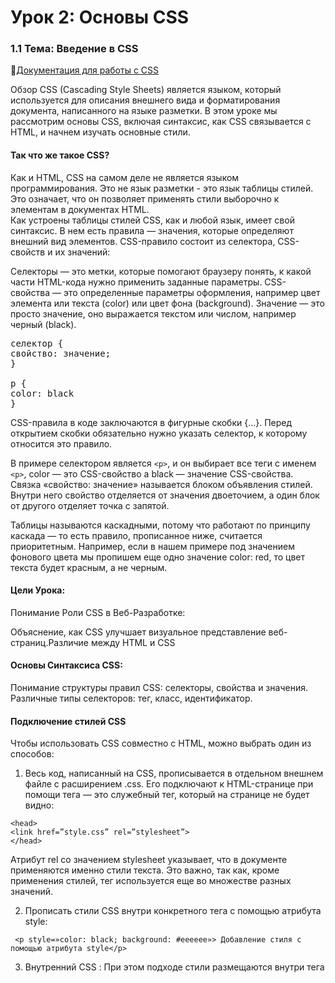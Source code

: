 # Урок 2: Основы CSS
### 1.1 Тема: Введение в CSS
🔗[Документация для работы с СSS ](https://doka.guide/css/)

Обзор
CSS (Cascading Style Sheets) является языком, который используется для описания внешнего вида и форматирования документа, написанного на языке разметки. В этом уроке мы рассмотрим основы CSS, включая синтаксис, как CSS связывается с HTML, и начнем изучать основные стили. </br>
#### Так что же такое CSS?</br>
Как и HTML, CSS на самом деле не является языком программирования. Это не язык разметки - это язык таблицы стилей. Это означает, что он позволяет применять стили выборочно к элементам в документах HTML. </br>
Как устроены таблицы стилей
CSS, как и любой язык, имеет свой синтаксис. В нем есть правила — значения, которые определяют внешний вид элементов. CSS-правило состоит из селектора, CSS-свойств и их значений:

Селекторы — это метки, которые помогают браузеру понять, к какой части HTML-кода нужно применить заданные параметры.
CSS-свойства — это определенные параметры оформления, например цвет элемента или текста (color) или цвет фона (background).
Значение — это просто значение, оно выражается текстом или числом, например черный (black).
<pre>селектор {
свойство: значение;
} 
 
p {
color: black
}
</pre>
CSS-правила в коде заключаются в фигурные скобки {…}. Перед открытием скобки обязательно нужно указать селектор, к которому относится это правило.

В примере селектором является `<p>`, и он выбирает все теги с именем `<p>`, color — это CSS-свойство а black — значение CSS-свойства. Связка «свойство: значение» называется блоком объявления стилей. Внутри него свойство отделяется от значения двоеточием, а один блок от другого отделяет точка с запятой.

Таблицы называются каскадными, потому что работают по принципу каскада — то есть правило, прописанное ниже, считается приоритетным. Например, если в нашем примере под значением фонового цвета мы пропишем еще одно значение color: red, то цвет текста будет красным, а не черным.

#### Цели Урока:
Понимание Роли CSS в Веб-Разработке:

Объяснение, как CSS улучшает визуальное представление веб-страниц.Различие между HTML и CSS 
#### Основы Синтаксиса CSS:

Понимание структуры правил CSS: селекторы, свойства и значения.
Различные типы селекторов: тег, класс, идентификатор.
#### Подключение стилей CSS
Чтобы использовать CSS совместно с HTML, можно выбрать один из способов:

1. Весь код, написанный на CSS, прописывается в отдельном внешнем файле с расширением .css. Его подключают к HTML-странице при помощи тега <link href> — это служебный тег, который на странице не будет видно:
```
<head>
<link href=”style.css” rel=”stylesheet”>
</head>
```

Атрибут rel со значением stylesheet указывает, что в документе применяются именно стили текста. Это важно, так как, кроме применения стилей, тег <link> используется еще во множестве разных значений.

2. Прописать стили CSS внутри конкретного тега с помощью атрибута style:
```
 <p style=»color: black; background: #eeeeee»> Добавление стиля с помощью атрибута style</p>
```
3. Внутренний CSS : При этом подходе стили размещаются внутри тега <style>, который, в свою очередь, находится в секции <head> HTML-документа:
```
<head>
  <style>
    p { color: blue; font-size: 14px; }
  </style>
</head>
```
#### Основные Свойства CSS:
1) Цвет и фон (`color, background-color`).</br>🔗[Описание тегa для работы с background ](https://doka.guide/css/background-color/)</br>🔗[Описание тегa для работы с color ](https://doka.guide/css/color/).
2) Шрифты (`font-family, font-size, font-weight`).
3) Текст (`text-align, line-height, text-decoration`).
4) margin: Внешний отступ вокруг элемента(`padding, border, width, height`).
5) Позиционирование и Отображение: (`position, display, z-index`)
6) Флексбокс и Грид: (`display: flex, display: grid`)
7) Анимации и Переходы: (`transition, animation, @keyframes`)

### 🏆 Задание 1:
 1.1 Исследование различных веб-сайтов для анализа их стилей и попытка воссоздания некоторых элементов дизайна.
 1.2 
 1.2 Работа с текстом  </br>
🔗[Ссылка на задание 1.1](https://greatcode.ru/lesson_2.1.html). </br>
1.3 У этого задания есть небольшое ТЗ: 
  1) В CSS файле в самом верху создайте селектор для тега body и напишите следующие стили - шрифт Arial, sans-serif, размер шрифта 16px, цвет текста #333, межстрочный отступ 1.5
  2) В CSS файле создайте селектор для класса title, и напишите следующие стили - размер шрифта 40px, цвет текста #f03333, межстрочный отступ 1.2, все буквы заглавные
  3) После заголовка создайте абзац и напишите там немного текста, можете использовать сайт-генератор случайного текста lipsum.com
  4) После абзаца создайте заголовок второго уровня, напишите текст "Заголовок второго уровня" и придайте ему класс subtitle
5) В CSS файле создайте селектор для класса subtitle, и напишите следующие стили - размер шрифта 30px, цвет текста #12ac11, межстрочный отступ 1.2, подчеркивание текста снизу
6) После заголовка создайте абзац и напишите там немного текста, можете использовать lorem или от себя
7) После абзаца создайте ненумерованный список с тремя пунктами
8) В каждом пункте напишите немного текста, на свой выбор
9) Задайте списку класс list
10) В CSS файле создайте селектор для класса list, и напишите следующие стили - размер шрифта 20px, цвет текста #444, все буквы наклонные, стиль маркеров списка - square </br>
### Итог: не смотри итоговое задание пока не сделаешь по ТЗ 
🚨🚨🚨🛑🛑🛑🛑🛑🛑🛑
🔗[Ссылка на задание 1.1](https://greatcode.ru/lesson_2.2.html). </br>
### ⭕❌⛔🚫Не открывать пока не закончишь задание по ТЗ и потом сравни результат

 1.3 Для блока `<div>` с классом `content-box` добавить следующие стили:

   Border: 2-пиксельная сплошная зеленая граница.
  Background-color: Светло-серый фон.
 Padding и Margin: Внутренние и внешние отступы для создания пространства вокруг содержимого и границ блока.  
  У заголовка `<h1>` внутри .content-box применен зеленый цвет текста #4CAF50;.
У абзаца `<p>` внутри .content-box задан темно-серый цвет текста #333333;.


